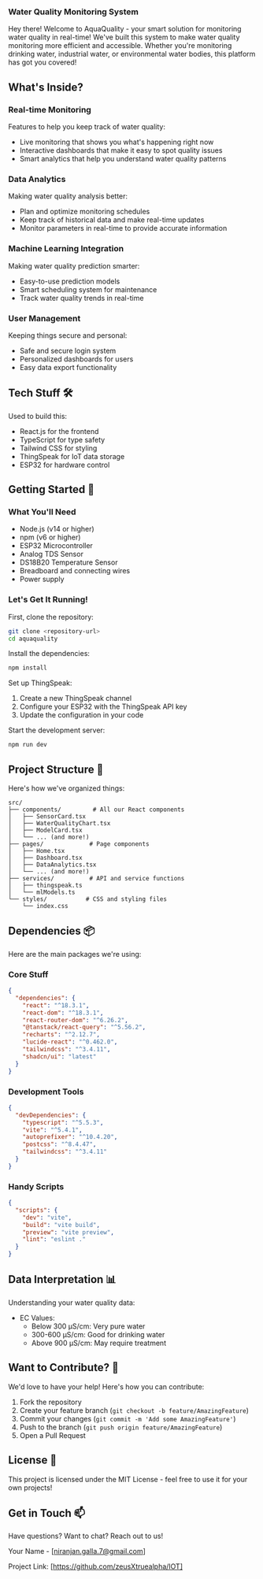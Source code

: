 ### Water Quality Monitoring System

Hey there! Welcome to AquaQuality - your smart solution for monitoring water quality in real-time! We've built this system to make water quality monitoring more efficient and accessible. Whether you're monitoring drinking water, industrial water, or environmental water bodies, this platform has got you covered!

## What's Inside? 

### Real-time Monitoring
Features to help you keep track of water quality:

- Live monitoring that shows you what's happening right now
- Interactive dashboards that make it easy to spot quality issues
- Smart analytics that help you understand water quality patterns

### Data Analytics
Making water quality analysis better:

- Plan and optimize monitoring schedules
- Keep track of historical data and make real-time updates
- Monitor parameters in real-time to provide accurate information

### Machine Learning Integration
Making water quality prediction smarter:

- Easy-to-use prediction models
- Smart scheduling system for maintenance
- Track water quality trends in real-time

### User Management
Keeping things secure and personal:

- Safe and secure login system
- Personalized dashboards for users
- Easy data export functionality

## Tech Stuff 🛠️

Used to build this:

- React.js for the frontend
- TypeScript for type safety
- Tailwind CSS for styling
- ThingSpeak for IoT data storage
- ESP32 for hardware control

## Getting Started 🚀

### What You'll Need
- Node.js (v14 or higher)
- npm (v6 or higher)
- ESP32 Microcontroller
- Analog TDS Sensor
- DS18B20 Temperature Sensor
- Breadboard and connecting wires
- Power supply

### Let's Get It Running!

First, clone the repository:
```bash
git clone <repository-url>
cd aquaquality
```

Install the dependencies:
```bash
npm install
```

Set up ThingSpeak:
1. Create a new ThingSpeak channel
2. Configure your ESP32 with the ThingSpeak API key
3. Update the configuration in your code

Start the development server:
```bash
npm run dev
```

## Project Structure 📁

Here's how we've organized things:

```
src/
├── components/         # All our React components
│   ├── SensorCard.tsx
│   ├── WaterQualityChart.tsx
│   ├── ModelCard.tsx
│   └── ... (and more!)
├── pages/             # Page components
│   ├── Home.tsx
│   ├── Dashboard.tsx
│   ├── DataAnalytics.tsx
│   └── ... (and more!)
├── services/          # API and service functions
│   ├── thingspeak.ts
│   └── mlModels.ts
└── styles/           # CSS and styling files
    └── index.css
```

## Dependencies 📦

Here are the main packages we're using:

### Core Stuff
```json
{
  "dependencies": {
    "react": "^18.3.1",
    "react-dom": "^18.3.1",
    "react-router-dom": "^6.26.2",
    "@tanstack/react-query": "^5.56.2",
    "recharts": "^2.12.7",
    "lucide-react": "^0.462.0",
    "tailwindcss": "^3.4.11",
    "shadcn/ui": "latest"
  }
}
```

### Development Tools
```json
{
  "devDependencies": {
    "typescript": "^5.5.3",
    "vite": "^5.4.1",
    "autoprefixer": "^10.4.20",
    "postcss": "^8.4.47",
    "tailwindcss": "^3.4.11"
  }
}
```

### Handy Scripts
```json
{
  "scripts": {
    "dev": "vite",
    "build": "vite build",
    "preview": "vite preview",
    "lint": "eslint ."
  }
}
```

## Data Interpretation 📊

Understanding your water quality data:

- EC Values:
  - Below 300 μS/cm: Very pure water
  - 300-600 μS/cm: Good for drinking water
  - Above 900 μS/cm: May require treatment

## Want to Contribute? 🤝

We'd love to have your help! Here's how you can contribute:

1. Fork the repository
2. Create your feature branch (`git checkout -b feature/AmazingFeature`)
3. Commit your changes (`git commit -m 'Add some AmazingFeature'`)
4. Push to the branch (`git push origin feature/AmazingFeature`)
5. Open a Pull Request

## License 📝

This project is licensed under the MIT License - feel free to use it for your own projects!

## Get in Touch 📫

Have questions? Want to chat? Reach out to us!

Your Name - [niranjan.galla.7@gmail.com]

Project Link: [https://github.com/zeusXtruealpha/IOT]

